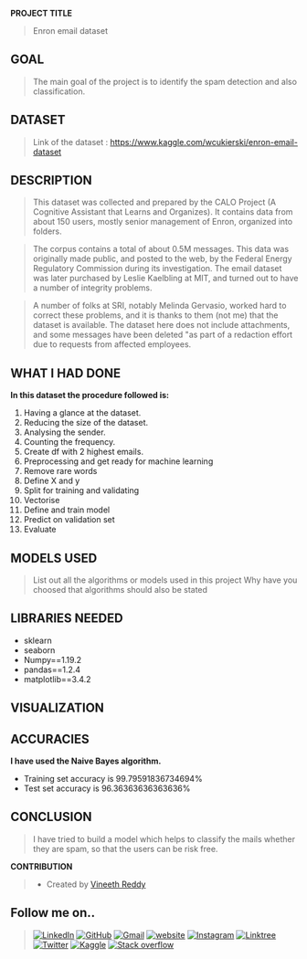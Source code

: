 **PROJECT TITLE**

>Enron email dataset

## GOAL

>The main goal of the project is to identify the spam detection and also classification. 

## DATASET

>Link of the dataset : https://www.kaggle.com/wcukierski/enron-email-dataset

## DESCRIPTION
>This dataset was collected and prepared by the CALO Project (A Cognitive Assistant that Learns and Organizes). It contains data from about 150 users, mostly senior management of Enron, organized into folders. 

>The corpus contains a total of about 0.5M messages. This data was originally made public, and posted to the web, by the Federal Energy Regulatory Commission during its investigation. The email dataset was later purchased by Leslie Kaelbling at MIT, and turned out to have a number of integrity problems. 

>A number of folks at SRI, notably Melinda Gervasio, worked hard to correct these problems, and it is thanks to them (not me) that the dataset is available. The dataset here does not include attachments, and some messages have been deleted "as part of a redaction effort due to requests from affected employees.

## WHAT I HAD DONE

**In this dataset the procedure followed is:**

1. Having a glance at the dataset.
2. Reducing the size of the dataset.
3. Analysing the sender.
4. Counting the frequency.
5. Create df with 2 highest emails. 
6. Preprocessing and get ready for machine learning
7. Remove rare words
8. Define X and y
9. Split for training and validating
10. Vectorise
11. Define and train model
12. Predict on validation set
13. Evaluate

## MODELS USED

>List out all the algorithms or models used in this project Why have you choosed that algorithms should also be stated

## LIBRARIES NEEDED

- sklearn
- seaborn
- Numpy==1.19.2
- pandas==1.2.4
- matplotlib==3.4.2

## VISUALIZATION


## ACCURACIES

**I have used the Naive Bayes algorithm.** 

- Training set accuracy is 99.79591836734694%
- Test set accuracy is 96.36363636363636%

## CONCLUSION

> I have tried to build a model which helps to classify the mails whether they are spam, so that the users can be risk free. 

**CONTRIBUTION**

>- Created by [Vineeth Reddy](https://linktr.ee/vineethreddy1997)

## Follow me on..
>[![LinkedIn](https://img.shields.io/badge/linkedin-%230077B5.svg?style=for-the-badge&logo=linkedin&logoColor=white)](https://www.linkedin.com/in/vineethreddy1997/)
[![GitHub](https://img.shields.io/badge/github-%23121011.svg?style=for-the-badge&logo=github&logoColor=white)](https://github.com/VineethReddy1997)
[![Gmail](https://img.shields.io/badge/Gmail-D14836?style=for-the-badge&logo=gmail&logoColor=white)](mailto:vineethreddywithds@gmail.com)
[![website](https://img.shields.io/badge/website-000000?style=for-the-badge&logo=About.me&logoColor=white)](https://vineethdata.github.io/)
[![Instagram](https://img.shields.io/badge/Instagram-E4405F?style=for-the-badge&logo=instagram&logoColor=white)](https://www.instagram.com/vineeth_reddy_2426/)
[![Linktree](https://img.shields.io/badge/linktree-39E09B?style=for-the-badge&logo=linktree&logoColor=white)](https://linktr.ee/vineethreddy1997)
[![Twitter](https://img.shields.io/badge/Twitter-1DA1F2?style=for-the-badge&logo=twitter&logoColor=white)](https://twitter.com/gangulavineeth1)
[![Kaggle](https://img.shields.io/badge/Kaggle-20BEFF?style=for-the-badge&logo=Kaggle&logoColor=white)](https://www.kaggle.com/vineethreddygangula)
[![Stack overflow](https://img.shields.io/badge/Stack_Overflow-FE7A16?style=for-the-badge&logo=stack-overflow&logoColor=white)](https://stackoverflow.com/users/18168904/vineeth-reddy-gangula)



